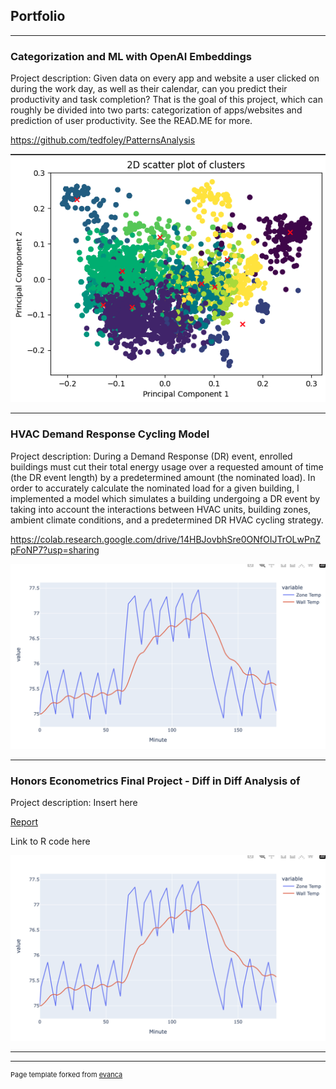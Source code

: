 ## Portfolio

---

### Categorization and ML with OpenAI Embeddings 

Project description: Given data on every app and website a user clicked on during the work day, as well as their calendar, can you predict their productivity and task completion? That is the goal of this project, which can roughly be divided into two parts: categorization of apps/websites and prediction of user productivity. See the READ.ME for more. 

<https://github.com/tedfoley/PatternsAnalysis>

<img src="images/Screenshot 2023-09-12 at 18.59.25.png?raw=true"/>

---

### HVAC Demand Response Cycling Model

Project description: During a Demand Response (DR) event, enrolled buildings must cut their total energy usage over a requested amount of time (the DR event length) by a predetermined amount (the nominated load). In order to accurately calculate the nominated load for a given building, I implemented a model which simulates a building undergoing a DR event by taking into account the interactions between HVAC units, building zones, ambient climate conditions, and a predetermined DR HVAC cycling strategy.

<https://colab.research.google.com/drive/14HBJovbhSre0ONfOIJTrOLwPnZpFoNP7?usp=sharing>

<img src="images/Screenshot 2023-09-03 at 18.44.39.png?raw=true"/>


---

### Honors Econometrics Final Project - Diff in Diff Analysis of 

Project description: Insert here

[Report](/pdf/HW_4_Metrics_Teddy_Foley.pdf)

Link to R code here

<img src="images/Screenshot 2023-09-03 at 18.44.39.png?raw=true"/>


---




---
<p style="font-size:11px">Page template forked from <a href="https://github.com/evanca/quick-portfolio">evanca</a></p>
<!-- Remove above link if you don't want to attibute -->
